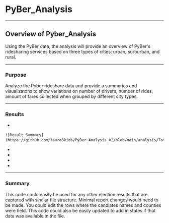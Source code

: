 # PyBer_Analysis
____

## Overview of Pyber_Analysis
Using the PyBer data, the analysis will provide an overview of PyBer's ridesharing services based on three types of cities: urban, surburban, and rural. 
___

### Purpose
Analyze the Pyber rideshare data and provide a summaries and visualizatons to show variations on number of drivers, number of rides, amount of fares collected when grouped by different city types. 
___

### Results


 * 
 
    ![Result Summary](https://github.com/laura3kids/PyBer_Analysis_v2/blob/main/analysis/Total_Summary_by_type.png)
  
 * 
 * 
 
 * 
 
 * 
    
___

### Summary

This code could easily be used for any other election results that are captured with similar file structure.  Minimal report changes would need to be made.  You could edit the  rows where the candiates names and counties were held.  This code could also be easily updated to add in states if that data was available in the file.  
